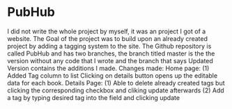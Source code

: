 # PubHub
 I did not write the whole project by myself, it was an project I got of a website. The Goal of the project was to build upon an already created project by adding a tagging system to the site. The Github repository is called PubHub and has two branches, the branch titled master is the the version without any code that I wrote and the branch that says Updated Version contains the additions I made.
 Changes made:
 Home page:
          (1) Added Tag column to list
Clicking on details button opens up the editable data for each book.
Details Page:
          (1) Able to delete already created tags but clicking the corresponding checkbox and cliking update afterwards
          (2) Add a tag by typing desired tag into the field and clicking update
